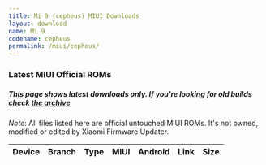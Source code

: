 ```yaml
---
title: Mi 9 (cepheus) MIUI Downloads
layout: download
name: Mi 9
codename: cepheus
permalink: /miui/cepheus/
---
```

### Latest MIUI Official ROMs
##### This page shows latest downloads only. If you're looking for old builds check [the archive](/archive/miui/cepheus/)
*Note*: All files listed here are official untouched MIUI ROMs. It's not owned, modified or edited by Xiaomi Firmware Updater.


<div class="table-responsive-md" id="table-wrapper">
<table id="firmware" class="compact table table-striped table-hover table-sm">
    <thead class="thead-dark">
        <tr>
            <th>Device</th>
            <th>Branch</th>
            <th>Type</th>
            <th>MIUI</th>
            <th>Android</th>
            <th>Link</th>
            <th>Size</th>
        </tr>
    </thead>
    <script>loadMiuiDownloads('cepheus')</script>
</table>
</div>


